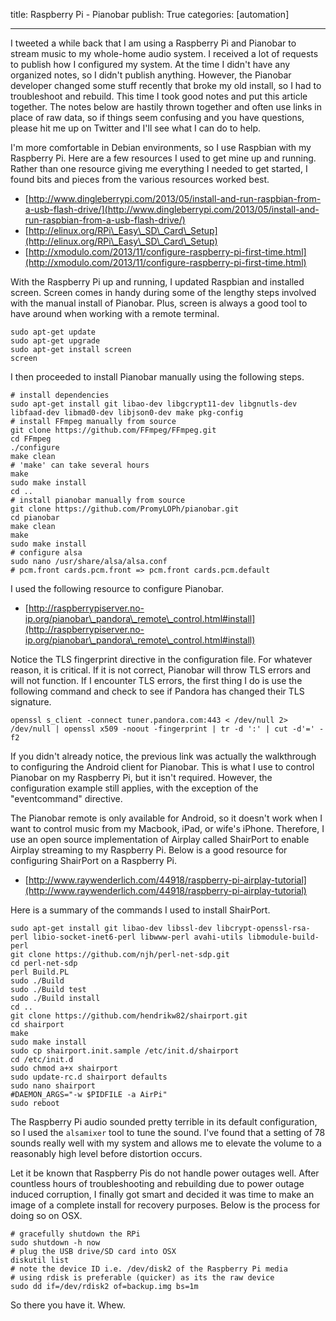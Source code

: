 title: Raspberry Pi - Pianobar
publish: True
categories: [automation]

---

I tweeted a while back that I am using a Raspberry Pi and Pianobar to stream music to my whole-home audio system. I received a lot of requests to publish how I configured my system. At the time I didn't have any organized notes, so I didn't publish anything. However, the Pianobar developer changed some stuff recently that broke my old install, so I had to troubleshoot and rebuild. This time I took good notes and put this article together. The notes below are hastily thrown together and often use links in place of raw data, so if things seem confusing and you have questions, please hit me up on Twitter and I'll see what I can do to help.

<!-- READMORE -->

I'm more comfortable in Debian environments, so I use Raspbian with my Raspberry Pi. Here are a few resources I used to get mine up and running. Rather than one resource giving me everything I needed to get started, I found bits and pieces from the various resources worked best.

- [http://www.dingleberrypi.com/2013/05/install-and-run-raspbian-from-a-usb-flash-drive/](http://www.dingleberrypi.com/2013/05/install-and-run-raspbian-from-a-usb-flash-drive/)
- [http://elinux.org/RPi\_Easy\_SD\_Card\_Setup](http://elinux.org/RPi\_Easy\_SD\_Card\_Setup)
- [http://xmodulo.com/2013/11/configure-raspberry-pi-first-time.html](http://xmodulo.com/2013/11/configure-raspberry-pi-first-time.html)

With the Raspberry Pi up and running, I updated Raspbian and installed screen. Screen comes in handy during some of the lengthy steps involved with the manual install of Pianobar. Plus, screen is always a good tool to have around when working with a remote terminal.

``` text
sudo apt-get update
sudo apt-get upgrade
sudo apt-get install screen
screen
```

I then proceeded to install Pianobar manually using the following steps.

``` text
# install dependencies
sudo apt-get install git libao-dev libgcrypt11-dev libgnutls-dev libfaad-dev libmad0-dev libjson0-dev make pkg-config
# install FFmpeg manually from source
git clone https://github.com/FFmpeg/FFmpeg.git
cd FFmpeg
./configure
make clean
# 'make' can take several hours
make
sudo make install
cd ..
# install pianobar manually from source
git clone https://github.com/PromyLOPh/pianobar.git
cd pianobar
make clean
make
sudo make install
# configure alsa
sudo nano /usr/share/alsa/alsa.conf
# pcm.front cards.pcm.front => pcm.front cards.pcm.default
```

I used the following resource to configure Pianobar.

- [http://raspberrypiserver.no-ip.org/pianobar\_pandora\_remote\_control.html#install](http://raspberrypiserver.no-ip.org/pianobar\_pandora\_remote\_control.html#install)

Notice the TLS fingerprint directive in the configuration file. For whatever reason, it is critical. If it is not correct, Pianobar will throw TLS errors and will not function. If I encounter TLS errors, the first thing I do is use the following command and check to see if Pandora has changed their TLS signature.

``` text
openssl s_client -connect tuner.pandora.com:443 < /dev/null 2> /dev/null | openssl x509 -noout -fingerprint | tr -d ':' | cut -d'=' -f2
```

If you didn't already notice, the previous link was actually the walkthrough to configuring the Android client for Pianobar. This is what I use to control Pianobar on my Raspberry Pi, but it isn't required. However, the configuration example still applies, with the exception of the "eventcommand" directive.

The Pianobar remote is only available for Android, so it doesn't work when I want to control music from my Macbook, iPad, or wife's iPhone. Therefore, I use an open source implementation of Airplay called ShairPort to enable Airplay streaming to my Raspberry Pi. Below is a good resource for configuring ShairPort on a Raspberry Pi.

- [http://www.raywenderlich.com/44918/raspberry-pi-airplay-tutorial](http://www.raywenderlich.com/44918/raspberry-pi-airplay-tutorial)

Here is a summary of the commands I used to install ShairPort.

``` text
sudo apt-get install git libao-dev libssl-dev libcrypt-openssl-rsa-perl libio-socket-inet6-perl libwww-perl avahi-utils libmodule-build-perl
git clone https://github.com/njh/perl-net-sdp.git
cd perl-net-sdp
perl Build.PL
sudo ./Build
sudo ./Build test
sudo ./Build install
cd ..
git clone https://github.com/hendrikw82/shairport.git
cd shairport
make
sudo make install
sudo cp shairport.init.sample /etc/init.d/shairport
cd /etc/init.d
sudo chmod a+x shairport
sudo update-rc.d shairport defaults
sudo nano shairport
#DAEMON_ARGS="-w $PIDFILE -a AirPi"
sudo reboot
```

The Raspberry Pi audio sounded pretty terrible in its default configuration, so I used the `alsamixer` tool to tune the sound. I've found that a setting of 78 sounds really well with my system and allows me to elevate the volume to a reasonably high level before distortion occurs.

Let it be known that Raspberry Pis do not handle power outages well. After countless hours of troubleshooting and rebuilding due to power outage induced corruption, I finally got smart and decided it was time to make an image of a complete install for recovery purposes. Below is the process for doing so on OSX.

``` text
# gracefully shutdown the RPi
sudo shutdown -h now
# plug the USB drive/SD card into OSX
diskutil list
# note the device ID i.e. /dev/disk2 of the Raspberry Pi media
# using rdisk is preferable (quicker) as its the raw device
sudo dd if=/dev/rdisk2 of=backup.img bs=1m
```

So there you have it. Whew.
